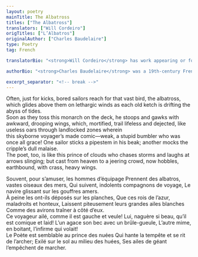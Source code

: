 ```yaml
---
layout: poetry
mainTitle: The Albatross 
titles: ["The Albatross"]
translators: ["Will Cordeiro"]
origTitles: ["L’Albatros"]
originalAuthor: ["Charles Baudelaire"]
type: Poetry
tag: French

translatorBio: "<strong>Will Cordeiro</strong> has work appearing or forthcoming in <em>Agni</em>, <em>The Cincinnati Review</em>, <em>Cimarron Review</em>, <em>Copper Nickel</em>, <em>The Threepenny Review</em>, and elsewhere. Cordeiro’s collection, <em>Trap Street</em>, won the 2019 Able Muse Book Award. He received his MFA and PhD from Cornell University. Cordeiro co-edits the small press Eggtooth Editions and is grateful for a grant from the Arizona Commission on the Arts. He teaches in the Honors College at Northern Arizona University. As an undergraduate, Cordeiro co-founded <em>Plume</em>, a literary journal of translation at Franklin & Marshall College, which is still going strong today. He currently lives in Guadalajara, Mexico."

authorBio: "<strong>Charles Baudelaire</strong> was a 19th-century French poet, translator, art critic, essayist, dandy, and flâneur. He is perhaps most famous for his poetry collection, <em>The Flowers of Evil</em>, and his book of prose poems, <em>Paris Spleen</em>. A self-styled <em>poète maudit</em>, Baudelaire’s work often celebrates decadent and anti-social tendencies—drinking, crime, violence, sexuality, insanity, and the life of outcasts in a way that is, at once, both ironic and biographically authentic."

excerpt_separator: "<!-- break -->"
---
```

Often, just for kicks, bored sailors reach
for that vast bird, the albatross, which glides
above them on lethargic winds as each
old ketch is drifting the abyss of tides.<br>
Soon as they toss this monarch on the deck,
he stoops and gawks with awkward, drooping wings,
which, mortified, trail lifeless and dejected,
like useless oars through landlocked zones wherein<br>
this skyborne voyager’s made comic—weak,
a stupid bumbler who was once all grace!
One sailor sticks a pipestem in his beak;
another mocks the cripple’s dull malaise.<br>
The poet, too, is like this prince of clouds
who chases storms and laughs at arrows slinging;
but cast from heaven to a jeering crowd,
now hobbles, earthbound, with crass, heavy wings.
<!-- break -->
Souvent, pour s’amuser, les hommes d’équipage
Prennent des albatros, vastes oiseaux des mers,
Qui suivent, indolents compagnons de voyage,
Le navire glissant sur les gouffres amers.<br>
À peine les ont-ils déposés sur les planches,
Que ces rois de l’azur, maladroits et honteux,
Laissent piteusement leurs grandes ailes blanches
Comme des avirons traîner à côté d’eux.<br>
Ce voyageur ailé, comme il est gauche et veule!
Lui, naguère si beau, qu’il est comique et laid!
L’un agace son bec avec un brûle-gueule,
L’autre mime, en boitant, l’infirme qui volait!<br>
Le Poète est semblable au prince des nuées
Qui hante la tempête et se rit de l’archer;
Exilé sur le sol au milieu des huées,
Ses ailes de géant l’empêchent de marcher.